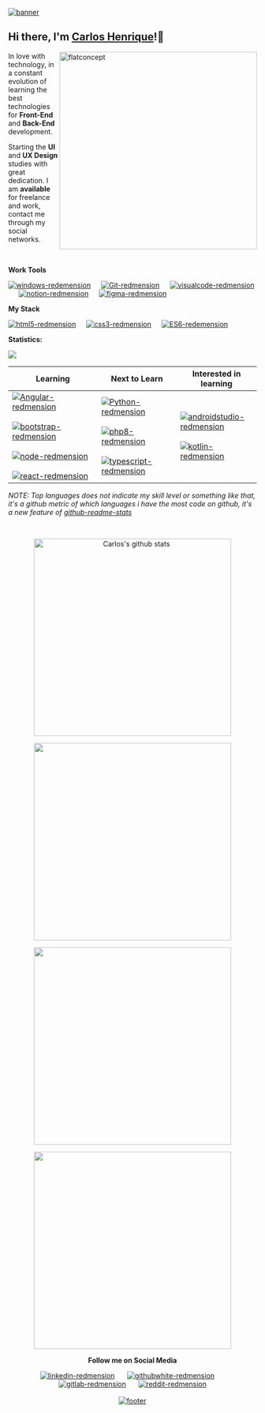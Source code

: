 <a href="#"><img width="auto" src="https://i.ibb.co/XS68v06/banner.png" alt="banner" border="0"></a>

## Hi there, I'm [Carlos Henrique]()!:punch:

<a href="#"><img src="https://i.ibb.co/zPZrdcM/flatdesignconcept.png" min-width="400px" max-width="400px" width="400px" align="right" alt="flatconcept"></a>
<p align="left">
In love with
technology, in a constant evolution of learning the best technologies for <strong>Front-End</strong>
 and <strong>Back-End</strong> development.
</p>
<p align="left">
Starting the <strong>UI</strong> and <strong>UX Design</strong> studies with great dedication. I am <strong>available</strong> for freelance and work, contact me through my social networks.
</p>
<br>

**Work Tools**
<p></p>
<p align="left"><a href="https://www.microsoft.com/pt-br/windows/"><img src="https://i.ibb.co/NFXK02X/windows-redemension.png" alt="windows-redemension" title="Windows 10" border="0" /></a>&ensp;&ensp;&ensp;<a href="https://git-scm.com/"><img src="https://i.ibb.co/6ZQCtTp/Git-redmension.png" alt="Git-redmension" title="Git" border="0" /></a>&ensp;&ensp;&ensp;<a href="https://code.visualstudio.com/"><img src="https://i.ibb.co/4VFjd1t/visualcode-redmension.png" alt="visualcode-redmension" title="VS Code" border="0" /></a>&ensp;&ensp;&ensp;<a href="https://www.notion.so/login"><img src="https://i.ibb.co/jG5GySm/notion-redmension.png" alt="notion-redmension" title="Notion" border="0" /></a>&ensp;&ensp;&ensp;<a href="https://www.figma.com/"><img src="https://i.ibb.co/X5NxFBN/figma-redmension.png" alt="figma-redmension" title="Figma" border="0" /></a></p>

**My Stack**
<p></p>
<p align="left"><a href="https://developer.mozilla.org/pt-BR/docs/Web/HTML/HTML5"><img src="https://i.ibb.co/Q9x7wn0/html5-redmension.png" alt="html5-redmension" title="HTML5" border="0" /></a>&ensp;&ensp;&ensp;<a href="https://www.w3schools.com/css/"><img src="https://i.ibb.co/zZtwrHv/css3-redmension.png" alt="css3-redmension" title="CSS3" border="0" /></a>&ensp;&ensp;&ensp;<a href="https://www.ecma-international.org/publications-and-standards/standards/ecma-262/"><img src="https://i.ibb.co/1vZNsFg/ES6-redemension.png" alt="ES6-redemension" title="ECMAScript" border="0" /></a></p>

**Statistics:**

![](https://komarev.com/ghpvc/?username=devCarlosHenSil&color=blueviolet&style=flat)

<table width="100%">
  <thead>
    <tr>
      <th>Learning</th>
      <th>Next to Learn</th>
      <th>Interested in learning</th>
    </tr>
  </thead>
  <tbody>
    <tr>
      <td>
       <a href="https://angular.io/"><img src="https://i.ibb.co/fSHpZcK/Angular-redmension.png" alt="Angular-redmension" title="Angular"  border="0"></a>&ensp;&ensp;&ensp;
      <a href="https://getbootstrap.com/"><img src="https://i.ibb.co/y4khFPj/bootstrap-redmension.png" alt="bootstrap-redmension" title="Bootstrap" border="0"></a>&ensp;&ensp;&ensp;
      <a href="https://nodejs.org/en/"><img src="https://i.ibb.co/7Ns7b5W/node-redmension.png" alt="node-redmension" title="Node.Js" border="0"></a>&ensp;&ensp;&ensp;
      <a href="https://pt-br.reactjs.org/"><img src="https://i.ibb.co/TccNxn6/react-redmension.png" alt="react-redmension" title="React" border="0"></a> 
      </td>
      <td>
        <a href="https://www.python.org/"><img src="https://i.ibb.co/zZt8gcN/Python-redmension.png" alt="Python-redmension" title="Python" border="0"></a>&ensp;&ensp;&ensp;
        <a href="https://www.php.net/"><img src="https://i.ibb.co/JzxTTLP/php8-redmension.png" alt="php8-redmension" border="0" alt="php8-redmension" title="PHP8" border="0"></a>&ensp;&ensp;&ensp;
        <a href="https://www.typescriptlang.org/"><img src="https://i.ibb.co/TM7HFJb/typescript-redmension.png" alt="typescript-redmension" title="TypeScript" border="0"></a>
      </td>
      <td>
        <a href="https://developer.android.com/studio"><img src="https://i.ibb.co/fQP8ZtY/androidstudio-redmension.png" alt="androidstudio-redmension" title="Android Studio" border="0"></a>&ensp;&ensp;&ensp;
        <a href="https://kotlinlang.org/"><img src="https://i.ibb.co/YPTFgHF/kotlin-redmension.png" alt="kotlin-redmension" title="Kotlin" border="0"></a>
      </td>       
    </tr>
    
  </tbody>
</table>
</p>

_NOTE: Top languages does not indicate my skill level or something like that, it's a github metric of which languages i have the most code on github, it's a new feature of [github-readme-stats](https://github.com/anuraghazra/github-readme-stats)_

<br/>

<center>
    <tr>
      <td><p align="center"><img width="400px" align="center" src="https://github-readme-stats.vercel.app/api?username=devCarlosHenSil&hide_border=true&show_icons=true&include_all_commits=true&theme=synthwave" alt="Carlos's github stats" /></p>
      </td>
    </tr>
      <td><p align="center"><img width="400px" align="center" src="https://github-readme-stats.vercel.app/api/top-langs?username=devCarlosHenSil&hide_border=true&layout=compact&langs_count=20&theme=synthwave" /></p>
      </td>
    <tr>
      <td><p align="center"><img width="400px" align="center" src="https://github-readme-stats.vercel.app/api/wakatime?username=devXcodeZero&hide_border=true&theme=synthwave&langs_count=20&layout=compact&v2&" /> </p>
      </td>
    </tr>
    <tr>
      <td><p align="center"><img width="400px" align="center" src="https://github-readme-streak-stats.herokuapp.com/?user=devCarlosHenSil&hide_border=true&theme=synthwave" /></p>
      </td>
    </tr>

</center>


<p align="center"><strong>Follow me on Social Media</strong></p>
<p></p>
<p align="center"><a href="https://www.linkedin.com/in/carlos-henrique-silva-dev/" target="_blank"><img src="https://i.ibb.co/2sC0pB6/linkedin-redmension.png" alt="linkedin-redmension" title="Linkedin" border="0" /></a>&ensp;&ensp;&ensp;
<a href="https://github.com/devCarlosHenSil"target="_blank"><img src="https://i.ibb.co/23MV8MP/githubwhite-redmension.png" alt="githubwhite-redmension" title="GitHub" border="0" /></a>&ensp;&ensp;&ensp;
<a href="#"target="_blank"><img src="https://i.ibb.co/YdbgMTG/gitlab-redmension.png" alt="gitlab-redmension" title="GitLab" border="0" /></a>&ensp;&ensp;&ensp;
<a href="https://www.reddit.com/user/LendaryStarkS"target="_blank"><img src="https://i.ibb.co/TWnGSvT/reddit-redmension.png" alt="reddit-redmension" title="Reddit" border="0" /></a>
<br/>
<br/>
<a href="#"><img width= "auto" src="https://i.ibb.co/2KTf5Lh/footer.png" alt="footer" border="0"></a>